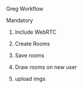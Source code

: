 Greg Workflow


Mandatory
1. Include WebRTC 
2. Create Rooms

3. Save rooms
4. Draw rooms on new user
5. upload imgs